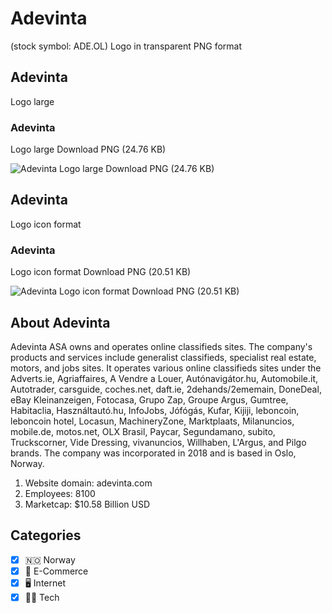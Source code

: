 # Adevinta
 (stock symbol: ADE.OL) Logo in transparent PNG format

## Adevinta
 Logo large

### Adevinta
 Logo large Download PNG (24.76 KB)

![Adevinta
 Logo large Download PNG (24.76 KB)](/img/orig/ADE.OL_BIG-cb2b1705.png)

## Adevinta
 Logo icon format

### Adevinta
 Logo icon format Download PNG (20.51 KB)

![Adevinta
 Logo icon format Download PNG (20.51 KB)](/img/orig/ADE.OL-2f18ec12.png)

## About Adevinta


Adevinta ASA owns and operates online classifieds sites. The company's products and services include generalist classifieds, specialist real estate, motors, and jobs sites. It operates various online classifieds sites under the Adverts.ie, Agriaffaires, A Vendre a Louer, Autónavigátor.hu, Automobile.it, Autotrader, carsguide, coches.net, daft.ie, 2dehands/2ememain, DoneDeal, eBay Kleinanzeigen, Fotocasa, Grupo Zap, Groupe Argus, Gumtree, Habitaclia, Használtautó.hu, InfoJobs, Jófógás, Kufar, Kijiji, leboncoin, leboncoin hotel, Locasun, MachineryZone, Marktplaats, Milanuncios, mobile.de, motos.net, OLX Brasil, Paycar, Segundamano, subito, Truckscorner, Vide Dressing, vivanuncios, Willhaben, L'Argus, and Pilgo brands. The company was incorporated in 2018 and is based in Oslo, Norway.

1. Website domain: adevinta.com
2. Employees: 8100
3. Marketcap: $10.58 Billion USD


## Categories
- [x] 🇳🇴 Norway
- [x] 🛒 E-Commerce
- [x] 🖥️ Internet
- [x] 👩‍💻 Tech
